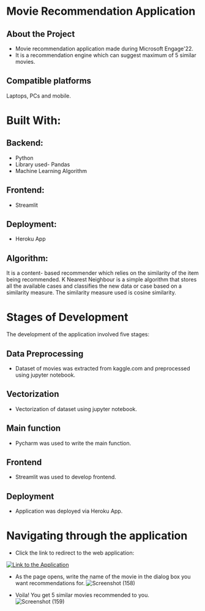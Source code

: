 
# Movie Recommendation Application



## About the Project
- Movie recommendation application made during Microsoft Engage'22.
- It is a recommendation engine which can suggest maximum of 5 similar movies.
## Compatible platforms
Laptops, PCs and mobile.
# Built With:

## Backend:
- Python
- Library used- Pandas
- Machine Learning Algorithm

## Frontend:
- Streamlit

## Deployment:
- Heroku App

## Algorithm:
It is a content- based recommender which relies on the similarity of the item being recommended. K Nearest Neighbour is a simple algorithm that stores all the available cases and classifies the new data or case based on a similarity measure. The similarity measure used is cosine similarity.

# Stages of Development
The development of the application involved five stages:
## Data Preprocessing
- Dataset of movies was extracted from kaggle.com and preprocessed using jupyter notebook.
## Vectorization
- Vectorization of dataset using jupyter notebook.
## Main function
- Pycharm was used to write the main function.
## Frontend
- Streamlit was used to develop frontend.
## Deployment
- Application was deployed via Heroku App.
# Navigating through the application
- Click the link to redirect to the web application:

[![Link to the Application](https://img.shields.io/badge/Link_to_the_Application-000?style=for-the-badge&logo=ko-fi&logoColor=white)](https://bhavya-recommends.herokuapp.com/)
- As the page opens, write the name of the movie in the dialog box you want recommendations for.
![Screenshot (158)](https://user-images.githubusercontent.com/105009730/170875525-bc3cdea9-88f8-48fc-b010-e7a3472938ce.png)

- Voila! You get 5 similar movies recommended to you.
![Screenshot (159)](https://user-images.githubusercontent.com/105009730/170875538-c44eff0e-ba57-451c-9c18-00fb8d4c9fad.png)


 
